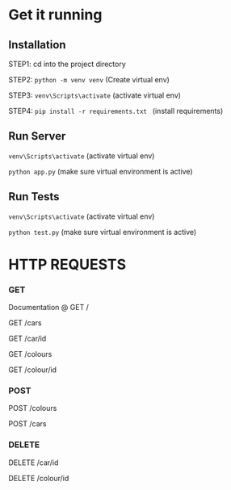 # Get it running
## Installation

STEP1: cd into the project directory

STEP2: ```python -m venv venv``` (Create virtual env)

STEP3: ```venv\Scripts\activate``` (activate virtual env)

STEP4: ```pip install -r requirements.txt ``` (install requirements)

## Run Server

```venv\Scripts\activate``` (activate virtual env)

```python app.py``` (make sure virtual environment is active)


## Run Tests
```venv\Scripts\activate``` (activate virtual env)

```python test.py``` (make sure virtual environment is active)

# HTTP REQUESTS
### GET

Documentation @ GET /

GET /cars

GET /car/id
  
GET /colours
  
GET /colour/id
  
### POST
POST /colours
  
POST /cars
  
### DELETE
DELETE /car/id
  
DELETE /colour/id
